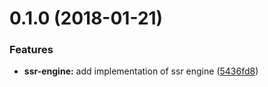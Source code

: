 <a name="0.1.0"></a>
# 0.1.0 (2018-01-21)


### Features

* **ssr-engine:** add implementation of ssr engine ([5436fd8](https://github.com/aurelia/ssr-engine/commit/5436fd8))



